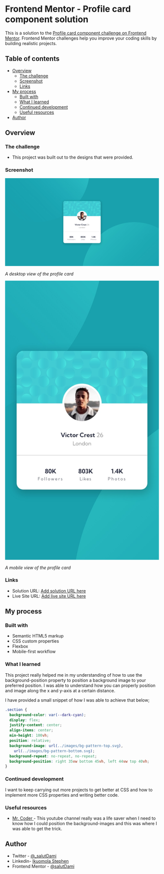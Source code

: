 # Frontend Mentor - Profile card component solution

This is a solution to the [Profile card component challenge on Frontend Mentor](https://www.frontendmentor.io/challenges/profile-card-component-cfArpWshJ). Frontend Mentor challenges help you improve your coding skills by building realistic projects.

## Table of contents

- [Overview](#overview)
  - [The challenge](#the-challenge)
  - [Screenshot](#screenshot)
  - [Links](#links)
- [My process](#my-process)
  - [Built with](#built-with)
  - [What I learned](#what-i-learned)
  - [Continued development](#continued-development)
  - [Useful resources](#useful-resources)
- [Author](#author)

## Overview

### The challenge

- This project was built out to the designs that were provided.

### Screenshot

![Desktop View](./screenshots/Desktop.jpeg)

_A desktop view of the profile card_

![Mobile View](./screenshots/Mobile.jpeg)

_A mobile view of the profile card_

### Links

- Solution URL: [Add solution URL here](https://github.com/TraversetheDOM/Profile-card)
- Live Site URL: [Add live site URL here](https://TraversetheDOM.github.io/Profile-card/)

## My process

### Built with

- Semantic HTML5 markup
- CSS custom properties
- Flexbox
- Mobile-first workflow

### What I learned

This project really helped me in my understanding of how to use the background-position property to position a background image to your preferred position. I was able to understand how you can properly position and image along the x and y-axis at a certain distance.

I have provided a small snippet of how I was able to achieve that below;

```css
.section {
  background-color: var(--dark-cyan);
  display: flex;
  justify-content: center;
  align-items: center;
  min-height: 100vh;
  position: relative;
  background-image: url(../images/bg-pattern-top.svg),
    url(../images/bg-pattern-bottom.svg);
  background-repeat: no-repeat, no-repeat;
  background-position: right 35vw bottom 45vh, left 44vw top 40vh;
}
```

### Continued development

I want to keep carrying out more projects to get better at CSS and how to implement more CSS properties and writing better code.

### Useful resources

- [Mr. Coder ](https://www.youtube.com/watch?v=NZpG9EBKYWc) - This youtube channel really was a life saver when I need to know how I could position the background-images and this was where I was able to get the trick.

## Author

- Twitter - [@\_salutDami](https://www.twitter.com/_salutDami)
- Linkedin- [Ikuomola Stephen](https://www.linkedin.com/in/ikuomola-stephen/)
- Frontend Mentor - [@salutDami](https://www.frontendmentor.io/profile/salutDami)
